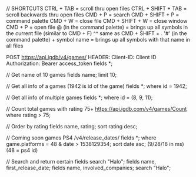 // SHORTCUTS
CTRL + TAB = scroll thru open files
CTRL + SHIFT + TAB = scroll backwards thru open files
CMD + P = search
CMD + SHIFT + P = command palette
CMD + W = close file
CMD + SHIFT + W = close window
CMD + P = open file
@ (in the command palette) = brings up all symbols in the current file (similar to CMD + F)
  ^^ same as CMD + SHIFT + .
'#' (in the command palette) + symbol name = brings up all symbols with that name in all files


POST https://api.igdb/v4/games/
HEADER: 
  Client-ID: Client ID
  Authorization: Bearer access_token
fields *;

// Get name of 10 games
fields name; limit 10;

// Get all info of a games (1942 is id of the game)
fields *; where id = 1942;

// Get all info of multiple games
fields *; where id = (8, 9, 11);

// Count total games with rating 75+
https://api.igdb.com/v4/games/Count
where rating > 75;

// Order by rating
fields name, rating; sort rating desc;

// Coming soon games PS4
/v4/release_dates/
fields *; where game.platforms = 48 & date > 1538129354; sort date asc; (9/28/18 in ms) (48 = ps4 id)

// Search and return certain fields
search "Halo"; fields name, first_release_date;
fields name, involved_companies; search "Halo";